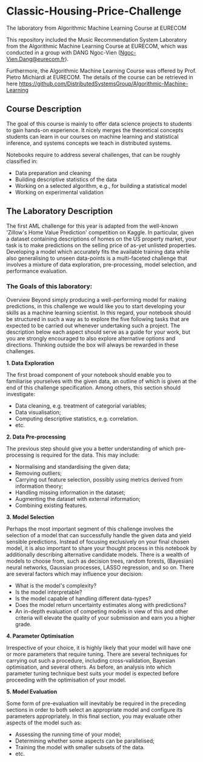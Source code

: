 # Classic-Housing-Price-Challenge
The laboratory from Algorithmic Machine Learning Course at EURECOM

This repository included the Music Recommendation System Laboratory from the Algorithmic Machine Learning Course at EURECOM, which was conducted in a group with DANG Ngoc-Vien (Ngoc-Vien.Dang@eurecom.fr).

Furthermore, the Algorithmic Machine Learning Course was offered by Prof. Pietro Michiardi at EURECOM. The details of the course can be retrieved in here https://github.com/DistributedSystemsGroup/Algorithmic-Machine-Learning

## Course Description
The goal of this course is mainly to offer data science projects to students to gain hands-on experience. It nicely merges the theoretical concepts students can learn in our courses on machine learning and statistical inference, and systems concepts we teach in distributed systems.

Notebooks require to address several challenges, that can be roughly classified in:
- Data preparation and cleaning
- Building descriptive statistics of the data
- Working on a selected algorithm, e.g., for building a statistical model
- Working on experimental validation

## The Laboratory Description
The first AML challenge for this year is adapted from the well-known 'Zillow's Home Value Prediction' competition on Kaggle. In particular, given a dataset containing descriptions of homes on the US property market, your task is to make predictions on the selling price of as-yet unlisted properties. Developing a model which accurately fits the available training data while also generalising to unseen data-points is a multi-faceted challenge that involves a mixture of data exploration, pre-processing, model selection, and performance evaluation.

### The Goals of this laboratory:
Overview
Beyond simply producing a well-performing model for making predictions, in this challenge we would like you to start developing your skills as a machine learning scientist. In this regard, your notebook should be structured in such a way as to explore the five following tasks that are expected to be carried out whenever undertaking such a project. The description below each aspect should serve as a guide for your work, but you are strongly encouraged to also explore alternative options and directions. Thinking outside the box will always be rewarded in these challenges.

**1. Data Exploration**

The first broad component of your notebook should enable you to familiarise yourselves with the given data, an outline of which is given at the end of this challenge specification. Among others, this section should investigate:
- Data cleaning, e.g. treatment of categorial variables;
- Data visualisation;
- Computing descriptive statistics, e.g. correlation.
- etc.

**2. Data Pre-processing**

The previous step should give you a better understanding of which pre-processing is required for the data. This may include:
- Normalising and standardising the given data;
- Removing outliers;
- Carrying out feature selection, possibly using metrics derived from information theory;
- Handling missing information in the dataset;
- Augmenting the dataset with external information;
- Combining existing features.

**3. Model Selection**

Perhaps the most important segment of this challenge involves the selection of a model that can successfully handle the given data and yield sensible predictions. Instead of focusing exclusively on your final chosen model, it is also important to share your thought process in this notebook by additionally describing alternative candidate models. There is a wealth of models to choose from, such as decision trees, random forests, (Bayesian) neural networks, Gaussian processes, LASSO regression, and so on. There are several factors which may influence your decision:
- What is the model's complexity?
- Is the model interpretable?
- Is the model capable of handling different data-types?
- Does the model return uncertainty estimates along with predictions?
- An in-depth evaluation of competing models in view of this and other criteria will elevate the quality of your submission and earn you a higher grade.

**4. Parameter Optimisation**

Irrespective of your choice, it is highly likely that your model will have one or more parameters that require tuning. There are several techniques for carrying out such a procedure, including cross-validation, Bayesian optimisation, and several others. As before, an analysis into which parameter tuning technique best suits your model is expected before proceeding with the optimisation of your model.

**5. Model Evaluation**

Some form of pre-evaluation will inevitably be required in the preceding sections in order to both select an appropriate model and configure its parameters appropriately. In this final section, you may evaluate other aspects of the model such as:
- Assessing the running time of your model;
- Determining whether some aspects can be parallelised;
- Training the model with smaller subsets of the data.
- etc.
